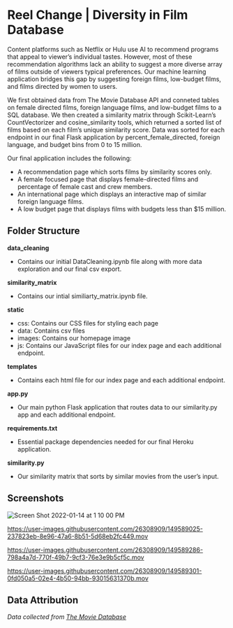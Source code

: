 # Reel Change | Diversity in Film Database

Content platforms such as Netflix or Hulu use AI to recommend programs that appeal to viewer’s individual tastes. However, most of these recommendation algorithms lack an ability to suggest a more diverse array of films outside of viewers typical preferences. Our machine learning application bridges this gap by suggesting foreign films, low-budget films, and films directed by women to users. 

We first obtained data from The Movie Database API and conneted tables on female directed films, foreign language films, and low-budget films to a SQL database. We then created a similarity matrix through Scikit-Learn’s CountVectorizer and cosine_similarity tools, which returned a sorted list of films based on each film’s unique similarity score. Data was sorted for each endpoint in our final Flask application by percent_female_directed, foreign language, and budget bins from 0 to 15 million.

Our final application includes the following:
- A recommendation page which sorts films by similarity scores only. 
- A female focused page that displays female-directed films and percentage of female cast and crew members.
- An international page which displays an interactive map of similar foreign language films.
- A low budget page that displays films with budgets less than $15 million. 

## Folder Structure

**data_cleaning**
-	Contains our initial DataCleaning.ipynb file along with more data exploration and our final csv export.

**similarity_matrix**
-	Contains our intial similiarty_matrix.ipynb file.

**static**
-	css: Contains our CSS files for styling each page
-	data: Contains csv files
-	images: Contains our homepage image
-	js: Contains our JavaScript files for our index page and each additional endpoint.

**templates**
-	Contains each html file for our index page and each additional endpoint.

**app.py**
-	Our main python Flask application that routes data to our similarity.py app and each additional endpoint.

**requirements.txt**
-	Essential package dependencies needed for our final Heroku application.

**similarity.py**
-	Our similarity matrix that sorts by similar movies from the user’s input.  


## Screenshots 
![Screen Shot 2022-01-14 at 1 10 00 PM](https://user-images.githubusercontent.com/26308909/149588556-d5c0475b-f31b-4bf9-875b-7880949b7d5c.png)

https://user-images.githubusercontent.com/26308909/149589025-237823eb-8e96-47a6-8b51-5d68eb2fc449.mov

https://user-images.githubusercontent.com/26308909/149589286-798a4a7d-770f-49b7-9cf3-76e3e9b5cf5c.mov

https://user-images.githubusercontent.com/26308909/149589301-0fd050a5-02e4-4b50-94bb-93015631370b.mov


## Data Attribution
_Data collected from [The Movie Database](https://www.themoviedb.org/)_











